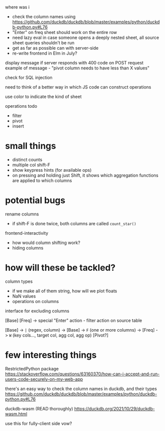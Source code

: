 where was i
* check the column names using https://github.com/duckdb/duckdb/blob/master/examples/python/duckdb-python.py#L76
* "Enter" on freq sheet should work on the entire row
* need lazy eval in case someone opens a deeply nested sheet, all source sheet queries shouldn't be run
* get as far as possible can with server-side
* re-write frontend in Elm in July?

display message if server responds with 400 code on POST request
example of message - "pivot column needs to have less than X values"

check for SQL injection

need to think of a better way in which JS code can construct operations

use color to indicate the kind of sheet

operations todo
* filter
* pivot
* insert

# small things
* distinct counts
* multiple col shift-F
* show keypress hints (for available ops)
* on pressing and holding just Shift, it shows which aggregation functions are applied to which columns


# potential bugs
rename columns
* if shift-F is done twice, both columns are called `count_star()`

frontend-interactivity
* how would column shifting work?
* hiding columns

# how will these be tackled?
column types
* if we make all of them string, how will we plot floats
* NaN values
* operations on columns

interface for excluding columns

[Base]
[Freq]
-> special "Enter" action - filter action on source table

[Base]
-> `|` (regex, column) -> [Base]
-> `F` (one or more columns) -> [Freq]
-> `W` (key cols..., target col, agg col, agg op) [Pivot?]

# few interesting things
RestrictedPython package
https://stackoverflow.com/questions/63160370/how-can-i-accept-and-run-users-code-securely-on-my-web-app

there's an easy way to check the column names in duckdb, and their types
https://github.com/duckdb/duckdb/blob/master/examples/python/duckdb-python.py#L76

duckdb-wasm (READ thoroughly)
https://duckdb.org/2021/10/29/duckdb-wasm.html

use this for fully-client side vow?
